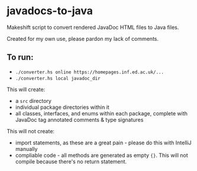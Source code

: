 # javadocs-to-java

Makeshift script to convert rendered JavaDoc HTML files to Java files.

Created for my own use, please pardon my lack of comments.

## To run:

- `./converter.hs online https://homepages.inf.ed.ac.uk/...`
- `./converter.hs local javadoc_dir`

This will create:
- a `src` directory
- individual package directories within it
- all classes, interfaces, and enums within each package, complete with JavaDoc tag annotated comments & type signatures

This will not create:
- import statements, as these are a great pain - please do this with IntelliJ manually
- compliable code - all methods are generated as empty `{}`. This will not compile because there's no return statement.
